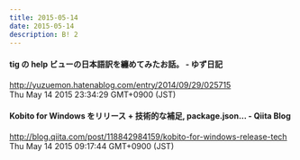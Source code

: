 ```yaml
---
title: 2015-05-14
date: 2015-05-14
description: B! 2
---
```


#### tig の help ビューの日本語訳を纏めてみたお話。 - ゆず日記
http://yuzuemon.hatenablog.com/entry/2014/09/29/025715<br>
Thu May 14 2015 23:34:29 GMT+0900 (JST)<br>


#### Kobito for Windows をリリース + 技術的な補足, package.json... - Qiita Blog
http://blog.qiita.com/post/118842984159/kobito-for-windows-release-tech<br>
Thu May 14 2015 09:17:44 GMT+0900 (JST)<br>


